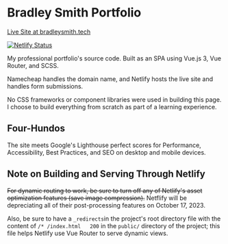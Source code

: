 # Bradley Smith Portfolio

[Live Site at bradleysmith.tech](https://bradleysmith.tech)

[![Netlify Status](https://api.netlify.com/api/v1/badges/04bdc827-8852-4eab-8263-b2aa9e21435e/deploy-status)](https://app.netlify.com/sites/confident-curran-cd1577/deploys)

My professional portfolio's source code. Built as an SPA using Vue.js 3, Vue
Router, and SCSS.

Namecheap handles the domain name, and Netlify hosts the live site and
handles form submissions.

No CSS frameworks or component libraries were used in building this page. I
choose to build everything from scratch as part of a learning experience.

## Four-Hundos

The site meets Google's Lighthouse perfect scores for Performance,
Accessibility, Best Practices, and SEO on desktop and mobile devices.

## Note on Building and Serving Through Netlify

~~For dynamic routing to work, be sure to turn off any of Netlify's
asset optimization features (save image compression).~~ Netflify will be
depreciating all of their post-processing features on October 17, 2023.

Also, be sure to have a `_redirects`in the project's root directory file with
the content of `/* /index.html   200` in the `public/` directory of the project;
this file helps Netlify use Vue Router to serve dynamic views.
